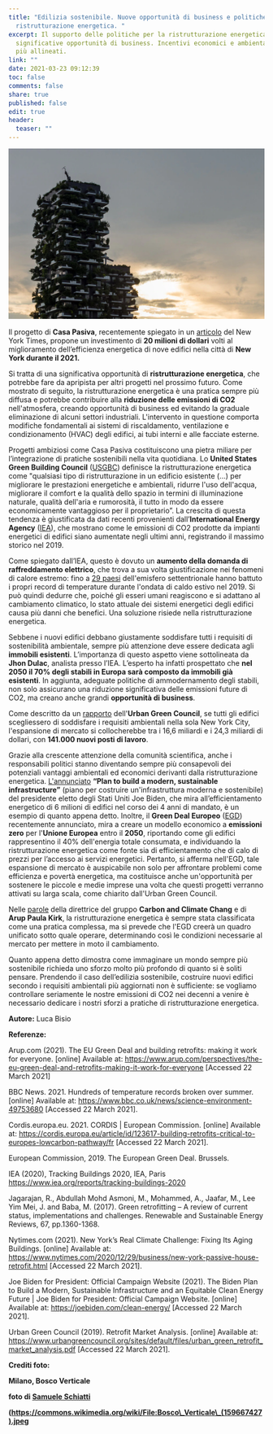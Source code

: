 ```yaml
---
title: "Edilizia sostenibile. Nuove opportunità di business e politiche per la
  ristrutturazione energetica. "
excerpt: Il supporto delle politiche per la ristrutturazione energetica offre
  significative opportunità di business. Incentivi economici e ambientali sempre
  più allineati.
link: ""
date: 2021-03-23 09:12:39
toc: false
comments: false
share: true
published: false
edit: true
header:
  teaser: ""
---
```

![](/assets/images/181683.webp)

Il progetto di **Casa Pasiva**, recentemente spiegato in un [articolo](https://www.nytimes.com/2020/12/29/business/new-york-passive-house-retrofit.html) del New York Times, propone un investimento di **20 milioni di dollari** volti al miglioramento dell’efficienza energetica di nove edifici nella città di **New York durante il 2021.** 

Si tratta di una significativa opportunità di **ristrutturazione energetica**, che potrebbe fare da apripista per altri progetti nel prossimo futuro. Come mostrato di seguito, la ristrutturazione energetica è una pratica sempre più diffusa e potrebbe contribuire alla **riduzione delle emissioni di CO2** nell'atmosfera, creando opportunità di business ed evitando la graduale eliminazione di alcuni settori industriali. L'intervento in questione comporta modifiche fondamentali ai sistemi di riscaldamento, ventilazione e condizionamento (HVAC) degli edifici, ai tubi interni e alle facciate esterne.

Progetti ambiziosi come Casa Pasiva costituiscono una pietra miliare per l’integrazione di pratiche sostenibili nella vita quotidiana. Lo **United States Green Building Council** ([USGBC](https://www.sciencedirect.com/science/article/pii/S1364032116305846?casa_token=87AyCtDrTHAAAAAA:YhHCz0YeBYMCx7qtpjf6eQw_7QuCibmau4jkl4p1sxDlvnx6IkRN7CZqKIsyVVH7y4TIgR3_UA#bib23)) definisce la ristrutturazione energetica come "qualsiasi tipo di ristrutturazione in un edificio esistente (…) per migliorare le prestazioni energetiche e ambientali, ridurre l'uso dell'acqua, migliorare il comfort e la qualità dello spazio in termini di illuminazione naturale, qualità dell'aria e rumorosità, il tutto in modo da essere economicamente vantaggioso per il proprietario”. La crescita di questa tendenza è giustificata da dati recenti provenienti dall’**International Energy Agency** ([IEA](https://www.iea.org/reports/tracking-buildings-2020)), che mostrano come le emissioni di CO2 prodotte da impianti energetici di edifici siano aumentate negli ultimi anni, registrando il massimo storico nel 2019. 

Come spiegato dall’IEA, questo è dovuto un **aumento della domanda di raffreddamento elettrico**, che trova a sua volta giustificazione nei fenomeni di calore estremo: fino a [29 paesi](https://www.bbc.com/news/science-environment-49753680) dell'emisfero settentrionale hanno battuto i propri record di temperature durante l'ondata di caldo estivo nel 2019. Si può quindi dedurre che, poiché gli esseri umani reagiscono e si adattano al cambiamento climatico, lo stato attuale dei sistemi energetici degli edifici causa più danni che benefici. Una soluzione risiede nella ristrutturazione energetica. 

Sebbene i nuovi edifici debbano giustamente soddisfare tutti i requisiti di sostenibilità ambientale, sempre più attenzione deve essere dedicata agli **immobili esistenti**. L’importanza di questo aspetto viene sottolineata da **Jhon Dulac**, analista presso l’IEA. L’esperto ha infatti prospettato che **nel 2050 il 70% degli stabili in Europa sarà composto da immobili già esistenti**. In aggiunta, adeguate politiche di ammodernamento degli stabili, non solo assicurano una riduzione significativa delle emissioni future di CO2, ma creano anche grandi **opportunità di business**. 

Come descritto da un [rapporto](https://www.urbangreencouncil.org/sites/default/files/urban_green_retrofit_market_analysis.pdf) dell'**Urban Green Council**, se tutti gli edifici scegliessero di soddisfare i requisiti ambientali nella sola New York City, l'espansione di mercato si collocherebbe tra i 16,6 miliardi e i 24,3 miliardi di dollari, con **141.000 nuovi posti di lavoro**.

Grazie alla crescente attenzione della comunità scientifica, anche i responsabili politici stanno diventando sempre più consapevoli dei potenziali vantaggi ambientali ed economici derivanti dalla ristrutturazione energetica. [L'annunciato](https://joebiden.com/clean-energy/) **“Plan to build a modern, sustainable infrastructure”** (piano per costruire un'infrastruttura moderna e sostenibile) del presidente eletto degli Stati Uniti Joe Biden, che mira all’efficientamento energetico di 6 milioni di edifici nel corso dei 4 anni di mandato, è un esempio di quanto appena detto. Inoltre, il **Green Deal Europeo** ([EGD](https://eur-lex.europa.eu/resource.html?uri=cellar:b828d165-1c22-11ea-8c1f-01aa75ed71a1.0002.02/DOC_1&format=PDF)) recentemente annunciato, mira a creare un modello economico a **emissioni zero** per l'**Unione Europea** entro il **2050**, riportando come gli edifici rappresentino il 40% dell'energia totale consumata, e individuando la ristrutturazione energetica come fonte sia di efficientamento che di calo di prezzi per l’accesso ai servizi energetici. Pertanto, si afferma nell'EGD, tale espansione di mercato è auspicabile non solo per affrontare problemi come efficienza e povertà energetica, ma costituisce anche un'opportunità per sostenere le piccole e medie imprese una volta che questi progetti verranno attivati su larga scala, come chiarito dall'Urban Green Council. 

Nelle [parole](https://www.arup.com/perspectives/the-eu-green-deal-and-retrofits-making-it-work-for-everyone) della direttrice del gruppo **Carbon and Climate Chang** e di **Arup Paula Kirk**, la ristrutturazione energetica è sempre stata classificata come una pratica complessa, ma si prevede che l'EGD creerà un quadro unificato sotto quale operare, determinando così le condizioni necessarie al mercato per mettere in moto il cambiamento.

Quanto appena detto dimostra come immaginare un mondo sempre più sostenibile richieda uno sforzo molto più profondo di quanto si è soliti pensare. Prendendo il caso dell’edilizia sostenibile, costruire nuovi edifici secondo i requisiti ambientali più aggiornati non è sufficiente: se vogliamo controllare seriamente le nostre emissioni di CO2 nei decenni a venire è necessario dedicare i nostri sforzi a pratiche di ristrutturazione energetica.



**Autore:** Luca Bisio 

**Referenze:** 

Arup.com (2021). The EU Green Deal and building retrofits: making it work for everyone. \[online] Available at: https://www.arup.com/perspectives/the-eu-green-deal-and-retrofits-making-it-work-for-everyone \[Accessed 22 March 2021]

BBC News. 2021. Hundreds of temperature records broken over summer. \[online] Available at: <https://www.bbc.co.uk/news/science-environment-49753680> \[Accessed 22 March 2021].

Cordis.europa.eu. 2021. CORDIS | European Commission. \[online] Available at: <https://cordis.europa.eu/article/id/123617-building-retrofits-critical-to-europes-lowcarbon-pathway/fr> \[Accessed 22 March 2021].

European Commission, 2019. The European Green Deal. Brussels.

IEA (2020), Tracking Buildings 2020, IEA, Paris <https://www.iea.org/reports/tracking-buildings-2020>

Jagarajan, R., Abdullah Mohd Asmoni, M., Mohammed, A., Jaafar, M., Lee Yim Mei, J. and Baba, M. (2017). Green retrofitting – A review of current status, implementations and challenges. Renewable and Sustainable Energy Reviews, 67, pp.1360-1368.

Nytimes.com (2021). New York’s Real Climate Challenge: Fixing Its Aging Buildings. \[online] Available at: https://www.nytimes.com/2020/12/29/business/new-york-passive-house-retrofit.html \[Accessed 22 March 2021].

Joe Biden for President: Official Campaign Website (2021). The Biden Plan to Build a Modern, Sustainable Infrastructure and an Equitable Clean Energy Future | Joe Biden for President: Official Campaign Website. \[online] Available at: https://joebiden.com/clean-energy/ \[Accessed 22 March 2021].

Urban Green Council (2019). Retrofit Market Analysis. \[online] Available at: https://www.urbangreencouncil.org/sites/default/files/urban_green_retrofit_market_analysis.pdf \[Accessed 22 March 2021].

**Crediti foto:** 

**Milano, Bosco Verticale** 

**foto di [Samuele Schiatti](https://500px.com/photo/159667427/bosco-verticale-by-samuele-schiatti)**

**(https://commons.wikimedia.org/wiki/File:Bosco\_Verticale\_(159667427).jpeg**